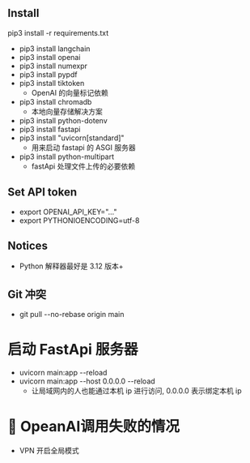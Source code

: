 ## Install
pip3 install -r requirements.txt
- pip3 install langchain
- pip3 install openai
- pip3 install numexpr
- pip3 install pypdf
- pip3 install tiktoken 
  - OpenAI 的向量标记依赖
- pip3 install chromadb 
  - 本地向量存储解决方案
- pip3 install python-dotenv
- pip3 install fastapi
- pip3 install "uvicorn[standard]"
  - 用来启动 fastapi 的 ASGI 服务器
- pip3 install python-multipart
  - fastApi 处理文件上传的必要依赖


## Set API token
- export OPENAI_API_KEY="..."
- export PYTHONIOENCODING=utf-8


## Notices
- Python 解释器最好是 3.12 版本+


## Git 冲突
- git pull --no-rebase origin main


# 启动 FastApi 服务器
- uvicorn main:app --reload
- uvicorn main:app --host 0.0.0.0 --reload
  - 让局域网内的人也能通过本机 ip 进行访问, 0.0.0.0 表示绑定本机 ip

# 🌟 OpeanAI调用失败的情况
- VPN 开启全局模式
